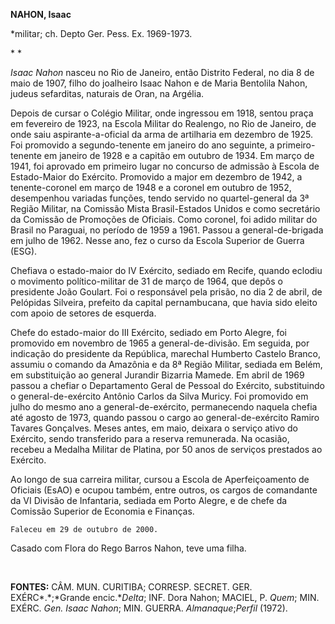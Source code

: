**NAHON, Isaac**

\*militar; ch. Depto Ger. Pess. Ex. 1969-1973.

* *

*Isaac Nahon* nasceu no Rio de Janeiro, então Distrito Federal, no dia 8
de maio de 1907, filho do joalheiro Isaac Nahon e de Maria Bentolila
Nahon, judeus sefarditas, naturais de Oran, na Argélia.

Depois de cursar o Colégio Militar, onde ingressou em 1918, sentou praça
em fevereiro de 1923, na Escola Militar do Realengo, no Rio de Janeiro,
de onde saiu aspirante-a-oficial da arma de artilharia em dezembro de
1925. Foi promovido a segundo-tenente em janeiro do ano seguinte, a
primeiro-tenente em janeiro de 1928 e a capitão em outubro de 1934. Em
março de 1941, foi aprovado em primeiro lugar no concurso de admissão à
Escola de Estado-Maior do Exército. Promovido a major em dezembro de
1942, a tenente-coronel em março de 1948 e a coronel em outubro de 1952,
desempenhou variadas funções, tendo servido no quartel-general da 3ª
Região Militar, na Comissão Mista Brasil-Estados Unidos e como
secretário da Comissão de Promoções de Oficiais. Como coronel, foi adido
militar do Brasil no Paraguai, no período de 1959 a 1961. Passou a
general-de-brigada em julho de 1962. Nesse ano, fez o curso da Escola
Superior de Guerra (ESG).

Chefiava o estado-maior do IV Exército, sediado em Recife, quando
eclodiu o movimento político-militar de 31 de março de 1964, que depôs o
presidente João Goulart. Foi o responsável pela prisão, no dia 2 de
abril, de Pelópidas Silveira, prefeito da capital pernambucana, que
havia sido eleito com apoio de setores de esquerda.

Chefe do estado-maior do III Exército, sediado em Porto Alegre, foi
promovido em novembro de 1965 a general-de-divisão. Em seguida, por
indicação do presidente da República, marechal Humberto Castelo Branco,
assumiu o comando da Amazônia e da 8ª Região Militar, sediada em Belém,
em substituição ao general Jurandir Bizarria Mamede. Em abril de 1969
passou a chefiar o Departamento Geral de Pessoal do Exército,
substituindo o general-de-exército Antônio Carlos da Silva Muricy. Foi
promovido em julho do mesmo ano a general-de-exército, permanecendo
naquela chefia até agosto de 1973, quando passou o cargo ao
general-de-exército Ramiro Tavares Gonçalves. Meses antes, em maio,
deixara o serviço ativo do Exército, sendo transferido para a reserva
remunerada. Na ocasião, recebeu a Medalha Militar de Platina, por 50
anos de serviços prestados ao Exército.

Ao longo de sua carreira militar, cursou a Escola de Aperfeiçoamento de
Oficiais (EsAO) e ocupou também, entre outros, os cargos de comandante
da VI Divisão de Infantaria, sediada em Porto Alegre, e de chefe da
Comissão Superior de Economia e Finanças.

`Faleceu em 29 de outubro de 2000.`

Casado com Flora do Rego Barros Nahon, teve uma filha.

 

**FONTES:** CÂM. MUN. CURITIBA; CORRESP. SECRET. GER. EXÉRC*.*;*Grande
encic.**Delta*; INF. Dora Nahon; MACIEL, P. *Quem*; MIN. EXÉRC. *Gen.
Isaac Nahon*; MIN. GUERRA. *Almanaque*;*Perfil* (1972).

 
